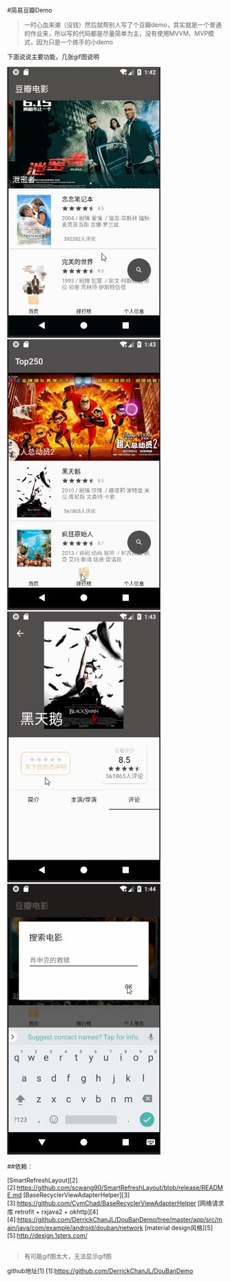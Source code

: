 #简易豆瓣Demo

>一时心血来潮（没钱）然后就帮别人写了个豆瓣demo，其实就是一个普通的作业来，所以写的代码都是尽量简单为主，没有使用MVVM、MVP模式，因为只是一个练手的小demo


下面说说主要功能，几张gif图说明

![1](https://raw.githubusercontent.com/DerrickChanJL/DouBanDemo/master/gifs/1.gif)
![2](https://raw.githubusercontent.com/DerrickChanJL/DouBanDemo/master/gifs/2.gif)
![3](https://raw.githubusercontent.com/DerrickChanJL/DouBanDemo/master/gifs/3.gif)
![4](https://raw.githubusercontent.com/DerrickChanJL/DouBanDemo/master/gifs/4.gif)



##依赖：

[SmartRefreshLayout][2]
[2]:https://github.com/scwang90/SmartRefreshLayout/blob/release/README.md 
[BaseRecyclerViewAdapterHelper][3]
[3]:https://github.com/CymChad/BaseRecyclerViewAdapterHelper
[网络请求库 retrofit + rxjava2 + okhttp][4]
[4]:https://github.com/DerrickChanJL/DouBanDemo/tree/master/app/src/main/java/com/example/android/douban/network
[material design风格][5]
[5]:http://design.1sters.com/
##


>有可能gif图太大，无法显示gif图

github地址[1]
[1]:https://github.com/DerrickChanJL/DouBanDemo
